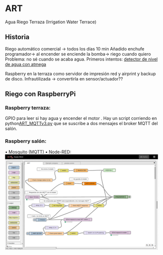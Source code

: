 # ART
Agua Riego Terraza (Irrigation Water Terrace)

##	Historia
Riego automático comercial -> todos los días 10 min
Añadido enchufe programador-> al encender se enciende la bomba-> riego cuando quiero
Problema: no sé cuando se acaba agua. Primeros intentos: [detector de nivel de agua con atmega](http://mc-platforms.blogspot.com.es/2012/01/detector-de-nivel-de-agua-con-atmega.html)

Raspberry en la terraza como servidor de impresión red y airprint y backup de disco. Infrautilizada ->  convertirla en sensor/actuador??

##	Riego con RaspberryPi
###		Raspberry terraza: 
GPIO para leer si hay agua y encender el motor .
Hay un script corriendo en python[ART_MQTTv3.py](https://github.com/jmartinz/ART/blob/master/ART_MQTTv3.py) que se suscribe a dos mensajes el broker MQTT del salón.

###	Raspberry salón: 
•	Mosquito (MQTT)
•	Node-RED:
![ART Node red flow](https://github.com/jmartinz/ART/blob/master/img/node-red_jmmp_20150201.png)
